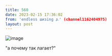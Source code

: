 ```yaml
---
title: 560
date: 2023-02-15 17:36:02
from: 'endless шизing ⍼' (channel1162404975)
layout: post
---
```


![image](photos/photo_24@15-02-2023_17-36-02.jpg)

"а почему так лагает?"
